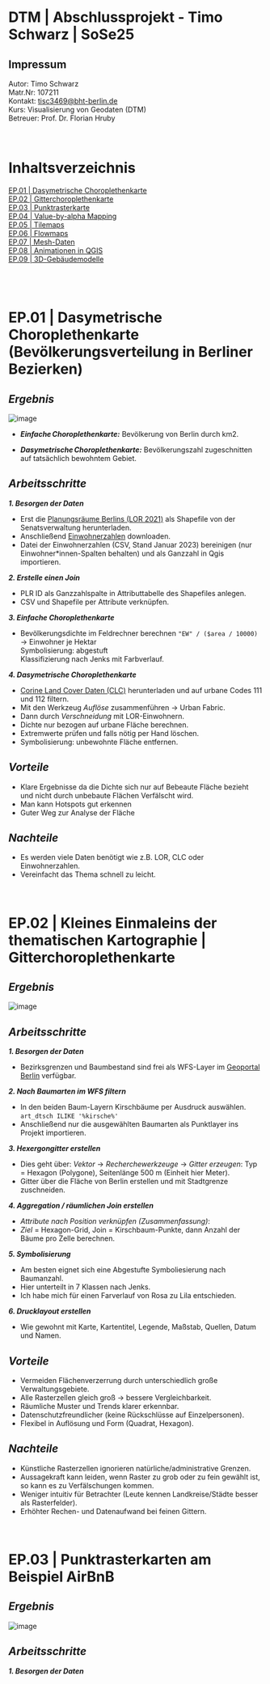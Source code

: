 #  DTM | Abschlussprojekt - Timo Schwarz | SoSe25 
## Impressum

Autor:  Timo Schwarz\
Matr.Nr:  107211\
Kontakt:  tisc3469@bht-berlin.de\
Kurs:  Visualisierung von Geodaten (DTM)\
Betreuer:  Prof. Dr. Florian Hruby
<br><br><br>
# Inhaltsverzeichnis
[EP.01 | Dasymetrische Choroplethenkarte](#EP.1)<br>
[EP.02 | Gitterchoroplethenkarte](#EP.2)<br>
[EP.03 | Punktrasterkarte](#EP.3)<br>
[EP.04 | Value-by-alpha Mapping](#EP.4)<br>
[EP.05 | Tilemaps](#EP.5)<br>
[EP.06 | Flowmaps](#EP.6)<br>
[EP.07 | Mesh-Daten](#EP.7)<br>
[EP.08 | Animationen in QGIS](#EP.8)<br>
[EP.09 | 3D-Gebäudemodelle](#EP.9)<br>
<br><br>
<a id="EP.1"></a>
<br>
# EP.01 | Dasymetrische Choroplethenkarte (Bevölkerungsverteilung in Berliner Bezierken)  
## *Ergebnis*
![image](https://github.com/timsch-gif/Abschlussprojekt/blob/Abgaben/berlin_bev_Choroplethenkarte.png)

* ***Einfache Choroplethenkarte:*** Bevölkerung von Berlin durch km2.
  
* ***Dasymetrische Choroplethenkarte:*** Bevölkerungszahl zugeschnitten auf tatsächlich bewohntem Gebiet.

## *Arbeitsschritte*
***1. Besorgen der Daten***
* Erst die [Planungsräume Berlins (LOR 2021)](https://www.berlin.de/sen/sbw/stadtdaten/stadtwissen/sozialraumorientierte-planungsgrundlagen/lebensweltlich-orientierte-raeume/) als Shapefile von der Senatsverwaltung herunterladen.
* Anschließend [Einwohnerzahlen](https://www.berlin.de/sen/sbw/stadtdaten/stadtwissen/monitoring-soziale-stadtentwicklung/bericht-2021/tabellen/=) downloaden.
* Datei der Einwohnerzahlen (CSV, Stand Januar 2023) bereinigen (nur Einwohner*innen-Spalten behalten) und als Ganzzahl in Qgis importieren.
  
***2. Erstelle einen Join***
* PLR ID als Ganzzahlspalte in Attributtabelle des Shapefiles anlegen.
* CSV und Shapefile per Attribute verknüpfen.

***3. Einfache Choroplethenkarte***
* Bevölkerungsdichte im Feldrechner berechnen
`"EW" / ($area / 10000)` → Einwohner je Hektar \
Symbolisierung: abgestuft \
Klassifizierung nach Jenks mit Farbverlauf.

***4. Dasymetrische Choroplethenkarte***
* [Corine Land Cover Daten (CLC)](https://land.copernicus.eu/en/technical-library) herunterladen und auf urbane Codes 111 und 112 filtern.
* Mit den Werkzeug *Auflöse* zusammenführen → Urban Fabric.
* Dann durch *Verschneidung* mit LOR-Einwohnern.
* Dichte nur bezogen auf urbane Fläche berechnen.
* Extremwerte prüfen und falls nötig per Hand löschen.
* Symbolisierung: unbewohnte Fläche entfernen.

## *Vorteile*
* Klare Ergebnisse da die Dichte sich nur auf Bebeaute Fläche bezieht und nicht durch unbebaute Flächen Verfälscht wird.
* Man kann Hotspots gut erkennen
* Guter Weg zur Analyse der Fläche

## *Nachteile*
* Es werden viele Daten benötigt wie z.B. LOR, CLC oder Einwohnerzahlen.
* Vereinfacht das Thema schnell zu leicht.

<a id="EP.2"></a>
<br>
# EP.02 | Kleines Einmaleins der thematischen Kartographie | Gitterchoroplethenkarte
## *Ergebnis*
![image](https://github.com/timsch-gif/Abschlussprojekt/blob/Abgaben/Abgaben%20DTM%20SoSe25/Kirschb%C3%A4ume_Berlin_hex_500_layout_hochkant.png)

## *Arbeitsschritte*
***1. Besorgen der Daten***
* Bezirksgrenzen und Baumbestand sind frei als WFS-Layer im [Geoportal Berlin](https://fbinter.stadt-berlin.de/fb/index.jsp) verfügbar.

***2. Nach Baumarten im WFS filtern***
* In den beiden Baum-Layern Kirschbäume per Ausdruck auswählen.
`art_dtsch ILIKE '%kirsche%'`
* Anschließend nur die ausgewählten Baumarten als Punktlayer ins Projekt importieren.

***3. Hexergongitter erstellen***
* Dies geht über: *Vektor* → *Recherchewerkzeuge* → *Gitter erzeugen*: Typ = Hexagon (Polygone), Seitenlänge 500 m (Einheit hier Meter).
* Gitter über die Fläche von Berlin erstellen und mit Stadtgrenze zuschneiden.

***4. Aggregation / räumlichen Join erstellen***
* *Attribute nach Position verknüpfen (Zusammenfassung)*:
* *Ziel* = Hexagon-Grid, Join = Kirschbaum-Punkte, dann Anzahl der Bäume pro Zelle berechnen.

***5. Symbolisierung***
* Am besten eignet sich eine Abgestufte Symboliesierung nach Baumanzahl.
* Hier unterteilt in 7 Klassen nach Jenks.
* Ich habe mich für einen Farverlauf von Rosa zu Lila entschieden.

***6. Drucklayout erstellen***
* Wie gewohnt mit Karte, Kartentitel, Legende, Maßstab, Quellen, Datum und Namen.

## *Vorteile*
* Vermeiden Flächenverzerrung durch unterschiedlich große Verwaltungsgebiete.
* Alle Rasterzellen gleich groß → bessere Vergleichbarkeit.
* Räumliche Muster und Trends klarer erkennbar.
* Datenschutzfreundlicher (keine Rückschlüsse auf Einzelpersonen).
* Flexibel in Auflösung und Form (Quadrat, Hexagon).

## *Nachteile*
* Künstliche Rasterzellen ignorieren natürliche/administrative Grenzen.
* Aussagekraft kann leiden, wenn Raster zu grob oder zu fein gewählt ist, so kann es zu Verfälschungen kommen.
* Weniger intuitiv für Betrachter (Leute kennen Landkreise/Städte besser als Rasterfelder).
* Erhöhter Rechen- und Datenaufwand bei feinen Gittern.

<a id="EP.3"></a>
<br>
# EP.03 | Punktrasterkarten am Beispiel AirBnB
## *Ergebnis*
![image](https://github.com/timsch-gif/Abschlussprojekt/blob/Abgaben/AirBnB_TimoSchwarz.png)

## *Arbeitsschritte*
***1. Besorgen der Daten***
